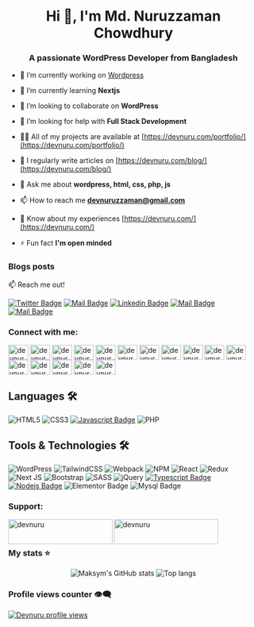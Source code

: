 <h1 align="center">Hi 👋, I'm Md. Nuruzzaman Chowdhury</h1>
<h3 align="center">A passionate WordPress Developer from Bangladesh</h3>

- 🔭 I’m currently working on [Wordpress](https://github.com/WordPress/WordPress)

- 🌱 I’m currently learning **Nextjs**

- 👯 I’m looking to collaborate on **WordPress**

- 🤝 I’m looking for help with **Full Stack Development**

- 👨‍💻 All of my projects are available at [https://devnuru.com/portfolio/](https://devnuru.com/portfolio/)

- 📝 I regularly write articles on [https://devnuru.com/blog/](https://devnuru.com/blog/)

- 💬 Ask me about **wordpress, html, css, php, js**

- 📫 How to reach me **devnuruzzaman@gmail.com**

- 📄 Know about my experiences [https://devnuru.com/](https://devnuru.com/)

- ⚡ Fun fact **I'm open minded**

### Blogs posts
<!-- BLOG-POST-LIST:START -->
<!-- BLOG-POST-LIST:END -->


:mailbox: Reach me out!

[![Twitter Badge](https://img.shields.io/badge/-@devnuru-1ca0f1?style=flat&labelColor=1ca0f1&logo=twitter&logoColor=white&link=https://twitter.com/devnuru)](https://twitter.com/devnuru) 
[![Mail Badge](https://img.shields.io/badge/-Devnuru-e74c3c?style=flat&labelColor=e74c3c&logo=youtube&logoColor=white)](https://youtube.com/@devnuru?si=rYeYSkEaREqugOCt) 
[![Linkedin Badge](https://img.shields.io/badge/-Md.-Nuruzzaman-Chowdhury-0e76a8?style=flat&labelColor=0e76a8&logo=linkedin&logoColor=white)](https://www.linkedin.com/in/devnuru/) 
[![Mail Badge](https://img.shields.io/badge/-@Devnuru-e84393?style=flat&labelColor=e84393&logo=instagram&logoColor=white)](https://www.instagram.com/devnuru/) 
[![Mail Badge](https://img.shields.io/badge/-Devnuru-c0392b?style=flat&labelColor=c0392b&logo=gmail&logoColor=white)](mailto:haynuru@devnuru.com)

<h3 align="left">Connect with me:</h3>
<p align="left">
<a href="https://codepen.io/devnuru" target="blank"><img align="center" src="https://raw.githubusercontent.com/rahuldkjain/github-profile-readme-generator/master/src/images/icons/Social/codepen.svg" alt="devnuru" height="30" width="40" /></a>
<a href="https://dev.to/devnuru" target="blank"><img align="center" src="https://raw.githubusercontent.com/rahuldkjain/github-profile-readme-generator/master/src/images/icons/Social/devto.svg" alt="devnuru" height="30" width="40" /></a>
<a href="https://stackoverflow.com/users/devnuru" target="blank"><img align="center" src="https://raw.githubusercontent.com/rahuldkjain/github-profile-readme-generator/master/src/images/icons/Social/stack-overflow.svg" alt="devnuru" height="30" width="40" /></a>
<a href="https://codesandbox.com/devnuru" target="blank"><img align="center" src="https://raw.githubusercontent.com/rahuldkjain/github-profile-readme-generator/master/src/images/icons/Social/codesandbox.svg" alt="devnuru" height="30" width="40" /></a>
<a href="https://fb.com/devnuru" target="blank"><img align="center" src="https://raw.githubusercontent.com/rahuldkjain/github-profile-readme-generator/master/src/images/icons/Social/facebook.svg" alt="devnuru" height="30" width="40" /></a>
<a href="https://dribbble.com/devnuru" target="blank"><img align="center" src="https://raw.githubusercontent.com/rahuldkjain/github-profile-readme-generator/master/src/images/icons/Social/dribbble.svg" alt="devnuru" height="30" width="40" /></a>
<a href="https://www.behance.net/devnuru" target="blank"><img align="center" src="https://raw.githubusercontent.com/rahuldkjain/github-profile-readme-generator/master/src/images/icons/Social/behance.svg" alt="devnuru" height="30" width="40" /></a>
<a href="https://medium.com/devnuru" target="blank"><img align="center" src="https://raw.githubusercontent.com/rahuldkjain/github-profile-readme-generator/master/src/images/icons/Social/medium.svg" alt="devnuru" height="30" width="40" /></a>
<a href="https://www.codechef.com/users/devnuru" target="blank"><img align="center" src="https://cdn.jsdelivr.net/npm/simple-icons@3.1.0/icons/codechef.svg" alt="devnuru" height="30" width="40" /></a>
<a href="https://www.hackerrank.com/devnuru" target="blank"><img align="center" src="https://raw.githubusercontent.com/rahuldkjain/github-profile-readme-generator/master/src/images/icons/Social/hackerrank.svg" alt="devnuru" height="30" width="40" /></a>
<a href="https://codeforces.com/profile/devnuru" target="blank"><img align="center" src="https://raw.githubusercontent.com/rahuldkjain/github-profile-readme-generator/master/src/images/icons/Social/codeforces.svg" alt="devnuru" height="30" width="40" /></a>
<a href="https://www.leetcode.com/devnuru" target="blank"><img align="center" src="https://raw.githubusercontent.com/rahuldkjain/github-profile-readme-generator/master/src/images/icons/Social/leet-code.svg" alt="devnuru" height="30" width="40" /></a>
<a href="https://www.hackerearth.com/devnuru" target="blank"><img align="center" src="https://raw.githubusercontent.com/rahuldkjain/github-profile-readme-generator/master/src/images/icons/Social/hackerearth.svg" alt="devnuru" height="30" width="40" /></a>
<a href="https://auth.geeksforgeeks.org/user/devnuru" target="blank"><img align="center" src="https://raw.githubusercontent.com/rahuldkjain/github-profile-readme-generator/master/src/images/icons/Social/geeks-for-geeks.svg" alt="devnuru" height="30" width="40" /></a>
<a href="https://www.topcoder.com/members/devnuru" target="blank"><img align="center" src="https://raw.githubusercontent.com/rahuldkjain/github-profile-readme-generator/master/src/images/icons/Social/topcoder.svg" alt="devnuru" height="30" width="40" /></a>
<a href="https://discord.gg/devnuru#0011" target="blank"><img align="center" src="https://raw.githubusercontent.com/rahuldkjain/github-profile-readme-generator/master/src/images/icons/Social/discord.svg" alt="devnuru#0011" height="30" width="40" /></a>
</p>

 ## Languages 🛠️
 ![HTML5](https://img.shields.io/badge/html5-%23E34F26.svg?style=for-the-badge&logo=html5&logoColor=white)
 ![CSS3](https://img.shields.io/badge/css3-%231572B6.svg?style=for-the-badge&logo=css3&logoColor=white)
 [![Javascript Badge](https://img.shields.io/badge/-Javascript-F0DB4F?style=for-the-badge&labelColor=black&logo=javascript&logoColor=F0DB4F)](#)
 ![PHP](https://img.shields.io/badge/php-%23777BB4.svg?style=for-the-badge&logo=php&logoColor=white)


## Tools & Technologies 🛠️
 ![WordPress](https://img.shields.io/badge/WordPress-%23117AC9.svg?style=for-the-badge&logo=WordPress&logoColor=white)
 ![TailwindCSS](https://img.shields.io/badge/tailwindcss-%2338B2AC.svg?style=for-the-badge&logo=tailwind-css&logoColor=white)
 ![Webpack](https://img.shields.io/badge/webpack-%238DD6F9.svg?style=for-the-badge&logo=webpack&logoColor=black)
 ![NPM](https://img.shields.io/badge/NPM-%23CB3837.svg?style=for-the-badge&logo=npm&logoColor=white)
 ![React](https://img.shields.io/badge/react-%2320232a.svg?style=for-the-badge&logo=react&logoColor=%2361DAFB)
 ![Redux](https://img.shields.io/badge/redux-%23593d88.svg?style=for-the-badge&logo=redux&logoColor=white)
 ![Next JS](https://img.shields.io/badge/Next-black?style=for-the-badge&logo=next.js&logoColor=white)
 ![Bootstrap](https://img.shields.io/badge/bootstrap-%238511FA.svg?style=for-the-badge&logo=bootstrap&logoColor=white)
 ![SASS](https://img.shields.io/badge/SASS-hotpink.svg?style=for-the-badge&logo=SASS&logoColor=white)
 ![jQuery](https://img.shields.io/badge/jquery-%230769AD.svg?style=for-the-badge&logo=jquery&logoColor=white)
 [![Typescript Badge](https://img.shields.io/badge/-Typescript-007acc?style=for-the-badge&labelColor=black&logo=typescript&logoColor=007acc)](#) 
 [![Nodejs Badge](https://img.shields.io/badge/-Nodejs-3C873A?style=for-the-badge&labelColor=black&logo=node.js&logoColor=3C873A)](#)
 ![Elementor Badge](https://img.shields.io/badge/Elementor-black?style=for-the-badge&logo=Elementor&logoColor=%2392003B&labelColor=black&color=%2392003B)
 ![Mysql Badge](https://img.shields.io/badge/MySql-black?style=for-the-badge&logo=mysql&logoColor=white&labelColor=%234479A1)

<h3 align="left">Support:</h3>
<p><a href="https://www.buymeacoffee.com/devnuru"> <img align="left" src="https://cdn.buymeacoffee.com/buttons/v2/default-yellow.png" height="50" width="210" alt="devnuru" /></a><a href="https://ko-fi.com/devnuru"> <img align="left" src="https://cdn.ko-fi.com/cdn/kofi3.png?v=3" height="50" width="210" alt="devnuru" /></a></p><br><br>


### My stats ⭐

<div align="center">
<img alt="Maksym's GitHub stats" src="https://github-readme-stats.vercel.app/api?username=devnuru&show_icons=true&theme=transparent"/>
<img alt="Top langs" src="https://github-readme-stats.vercel.app/api/top-langs/?username=Devnuru&layout=compact&&langs_count=8"/>
</div>

### Profile views counter 👁️‍🗨️
[![Devnuru profile views](https://u8views.com/api/v1/github/profiles/7869344/views/day-week-month-total-count.svg)](https://u8views.com/github/devnuru)
